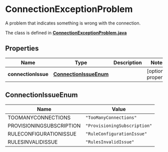 

# ConnectionExceptionProblem

A problem that indicates something is wrong with the connection.

The class is defined in **[ConnectionExceptionProblem.java](../../src/main/java/example/micronaut/model/ConnectionExceptionProblem.java)**

## Properties

Name | Type | Description | Notes
------------ | ------------- | ------------- | -------------
**connectionIssue** | [**ConnectionIssueEnum**](#ConnectionIssueEnum) |  |  [optional property]

## ConnectionIssueEnum

Name | Value
---- | -----
TOOMANYCONNECTIONS | `"TooManyConnections"`
PROVISIONINGSUBSCRIPTION | `"ProvisioningSubscription"`
RULECONFIGURATIONISSUE | `"RuleConfigurationIssue"`
RULESINVALIDISSUE | `"RulesInvalidIssue"`


